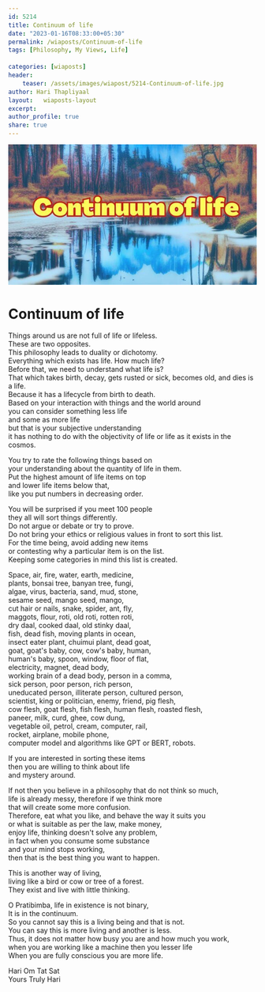 ```yaml
---   
id: 5214   
title: Continuum of life   
date: "2023-01-16T08:33:00+05:30"   
permalink: /wiaposts/Continuum-of-life    
tags: [Philosophy, My Views, Life]   
   
categories: [wiaposts] 
header:   
    teaser: /assets/images/wiapost/5214-Continuum-of-life.jpg   
author: Hari Thapliyaal   
layout:   wiaposts-layout
excerpt:   
author_profile: true   
share: true   
---   
```

   
![The Logic of Entangled Mind](/assets/images/wiapost/5214-Continuum-of-life.jpg)        
   
# Continuum of life   
   
Things around us are not full of life or lifeless.   
These are two opposites.   
This philosophy leads to duality or dichotomy.   
Everything which exists has life. How much life?   
Before that, we need to understand what life is?   
That which takes birth, decay, gets rusted or sick, becomes old, and dies is a life.   
Because it has a lifecycle from birth to death.   
Based on your interaction with things and the world around   
you can consider something less life   
and some as more life   
but that is your subjective understanding   
it has nothing to do with the objectivity of life or life as it exists in the cosmos.   
   
You try to rate the following things based on   
your understanding about the quantity of life in them.   
Put the highest amount of life items on top   
and lower life items below that,   
like you put numbers in decreasing order.   
   
You will be surprised if you meet 100 people   
they all will sort things differently.   
Do not argue or debate or try to prove.    
Do not bring your ethics or religious values in front to sort this list.   
For the time being, avoid adding new items   
or contesting why a particular item is on the list.   
Keeping some categories in mind this list is created.   
   
Space, air, fire, water, earth, medicine,   
plants, bonsai tree, banyan tree, fungi,   
algae, virus, bacteria, sand, mud, stone,   
sesame seed, mango seed, mango,   
cut hair or nails, snake, spider, ant, fly,   
maggots, flour, roti, old roti, rotten roti,   
 dry daal, cooked daal, old stinky daal,   
fish, dead fish, moving plants in ocean,   
insect eater plant, chuimui plant, dead goat,   
goat, goat's baby, cow, cow's baby, human,   
human's baby, spoon, window, floor of flat,   
electricity, magnet, dead body,   
working brain of a dead body, person in a comma,   
sick person, poor person, rich person,   
uneducated person, illiterate person, cultured person,   
scientist, king or politician, enemy, friend, pig flesh,   
cow flesh, goat flesh, fish flesh, human flesh, roasted flesh,   
paneer, milk, curd, ghee, cow dung,   
vegetable oil, petrol, cream, computer, rail,   
rocket, airplane, mobile phone,   
computer model and algorithms like GPT or BERT, robots.   
   
If you are interested in sorting these items   
then you are willing to think about life   
and mystery around.   
   
If not then you believe in a philosophy that do not think so much,   
life is already messy, therefore if we think more   
that will create some more confusion.   
Therefore, eat what you like, and behave the way it suits you   
or what is suitable as per the law, make money,   
enjoy life, thinking doesn't solve any problem,   
in fact when you consume some substance   
and your mind stops working,   
then that is the best thing you want to happen.   
   
This is another way of living,    
living like a bird or cow or tree of a forest.   
They exist and live with little thinking.   
   
O Pratibimba, life in existence is not binary,   
It is in the continuum.   
So you cannot say this is a living being and that is not.   
You can say this is more living and another is less.   
Thus, it does not matter how busy you are and how much you work,   
when you are working like a machine then you lesser life   
When you are fully conscious you are more life.   
   
   
Hari Om Tat Sat   
Yours Truly Hari
